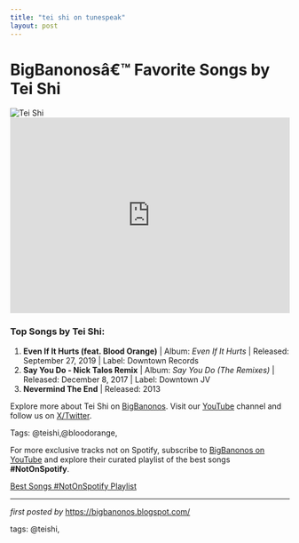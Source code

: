 ```yaml
---
title: "tei shi on tunespeak"
layout: post
---
```

<!-- Title of the Post -->
<h1>BigBanonosâ€™ Favorite Songs by Tei Shi</h1> <!-- Featured Image -->
<div> <img src="https://upload.wikimedia.org/wikipedia/commons/3/3d/Minu_downtownrecords-teishibloodorange-050.jpg" alt="Tei Shi">
</div> <!-- Spotify Embed -->
<div> <iframe src="https://open.spotify.com/embed/playlist/2xDS8y0tmb77tIqLdYgXfj?utm_source=generator" width="100%" height="352" frameBorder="0" allowfullscreen="" allow="autoplay; clipboard-write; encrypted-media; fullscreen; picture-in-picture" loading="lazy"></iframe>
</div> <!-- Song Information -->
<h3>Top Songs by Tei Shi:</h3>
<ol> <li><strong>Even If It Hurts (feat. Blood Orange)</strong> | Album: <em>Even If It Hurts</em> | Released: September 27, 2019 | Label: Downtown Records</li> <li><strong>Say You Do - Nick Talos Remix</strong> | Album: <em>Say You Do (The Remixes)</em> | Released: December 8, 2017 | Label: Downtown JV</li> <li><strong>Nevermind The End</strong> | Released: 2013</li>
</ol> <!-- Footer Links -->
<div > <p>Explore more about Tei Shi on <a href="https://bigbanonos.blogspot.com/" target="_blank">BigBanonos</a>. Visit our <a href="https://www.youtube.com/@BigBanonos" target="_blank">YouTube</a> channel and follow us on <a href="https://x.com/bigbanonos" target="_blank">X/Twitter</a>.</p>
</div> <!-- Tags -->
<p >Tags: @teishi,@bloodorange,</p>


<!--Subscribe and Playlist Links-->
<div>
    <p>For more exclusive tracks not on Spotify, subscribe to <a href="https://www.youtube.com/@BigBanonos" target="_blank">BigBanonos on YouTube</a> and explore their curated playlist of the best songs <strong>#NotOnSpotify</strong>.</p>
    <p><a href="https://www.youtube.com/playlist?list=PLtuNtuTatqI0kFahUCbtbfenC_ET5O_tr" target="_blank">Best Songs #NotOnSpotify Playlist<br /></a></p></div>

<hr />

<p><em>first posted by</em> <a href="https://bigbanonos.blogspot.com/" rel="noopener" target="_new">https://bigbanonos.blogspot.com/</a></p>

<p>tags: @teishi,</p>
